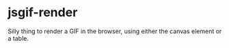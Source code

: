 jsgif-render
============

Silly thing to render a GIF in the browser, using either the canvas element or a table.
